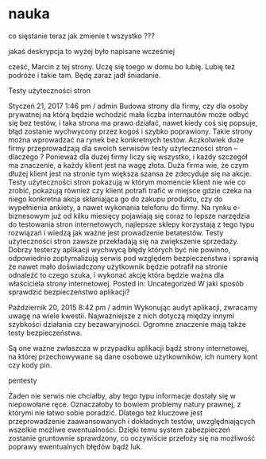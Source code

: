 # nauka
co sięstanie teraz jak zmienie t wszystko ???



jakaś deskrypcja
to wyżej było napisane wcześniej

cześć,
Marcin z tej strony. Uczę się toego w domu bo lubię. Lubię też podróże i takie tam.
Będę zaraz jadł śniadanie.


Testy użyteczności stron

Styczeń 21, 2017 1:46 pm / admin
Budowa strony dla firmy, czy dla osoby prywatnej na którą będzie wchodzić mała liczba internautów może odbyć się bez testów, i taka strona ma prawo działać, nawet kiedy coś się popsuje, błąd zostanie wychwycony przez kogoś i szybko poprawiony. Takie strony można wprowadzać na rynek bez konkretnych testów. Aczkolwiek duże firmy przeprowadzają dla swoich serwisów testy użyteczności stron – dlaczego ? Ponieważ dla dużej firmy liczy się wszystko, i każdy szczegół ma znaczenie, a każdy klient jest na wagę złota. Duża firma wie, że czym dłużej klient jest na stronie tym większa szansa że zdecyduje się na akcje. Testy użyteczności stron pokazują w którym momencie klient nie wie co zrobić, pokazują również czy klient potrafi trafić w miejsce gdzie czeka na niego konkretna akcja skłaniająca go do zakupu produktu, czy do wypełnienia ankiety, a nawet wykonania telefonu do firmy. Na rynku e-biznesowym już od kilku miesięcy pojawiają się coraz to lepsze narzędzia do testowania stron internetowych, najlepsze sklepy korzystają z tego typu rozwiązań i wiedzą jak ważne jest prowadzenie betatestów. Testy użyteczności stron zawsze przekładają się na zwiększenie sprzedaży. Dobrzy testerzy aplikacji wychwycą błędy których być nie powinno, odpowiednio zoptymalizują serwis pod względem bezpieczeństwa i sprawią że nawet mało doświadczony użytkownik będzie potrafił na stronie odnaleźć to czego szuka, i wykonać akcję która będzie ważna dla właściciela strony internetowej.
Posted in: Uncategorized
W jaki sposób sprawdzić bezpieczeństwo aplikacji?

Październik 20, 2015 8:42 pm / admin
Wykonując audyt aplikacji, zwracamy uwagę na wiele kwestii. Najważniejsze z nich dotyczą między innymi szybkości działania czy bezawaryjności. Ogromne znaczenie mają także testy bezpieczeństwa.

Są one ważne zwłaszcza w przypadku aplikacji bądź strony internetowej, na której przechowywane są dane osobowe użytkowników, ich numery kont czy kody pin.

pentesty

Żaden nie serwis nie chciałby, aby tego typu informacje dostały się w niepowołane ręce. Oznaczałoby to bowiem problemy natury prawnej, z którymi nie łatwo sobie poradzić. Dlatego też kluczowe jest przeprowadzenie zaawansowanych i dokładnych testów, uwzględniających wszelkie możliwe ewentualności. Dzięki temu system zabezpieczeń zostanie gruntownie sprawdzony, co oczywiście przełoży się na możliwość poprawy ewentualnych błędów bądź luk.
